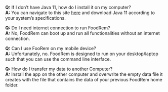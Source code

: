<!-- markdownlint-disable-file first-line-h1 -->
**Q:** If I don’t have Java 11, how do I install it on my computer? <br>
**A:** You can navigate to this site [here](https://docs.oracle.com/en/java/javase/11/install/overview-jdk-installation.html#GUID-8677A77F-231A-40F7-98B9-1FD0B48C346A) and download Java 11 according to your system’s specifications.

**Q:** Do I need internet connection to run FoodRem? <br>
**A:** No, FoodRem can boot up and run all functionalities without an internet connection.

**Q:** Can I use FooRem on my mobile device?<br>
**A:** Unfortunately, no. FoodRem is designed to run on your desktop/laptop such that you can use the command line interface.

**Q:** How do I transfer my data to another Computer?<br>
**A:** Install the app on the other computer and overwrite the empty data file it creates with the file that contains the data of your previous FoodRem home folder.
